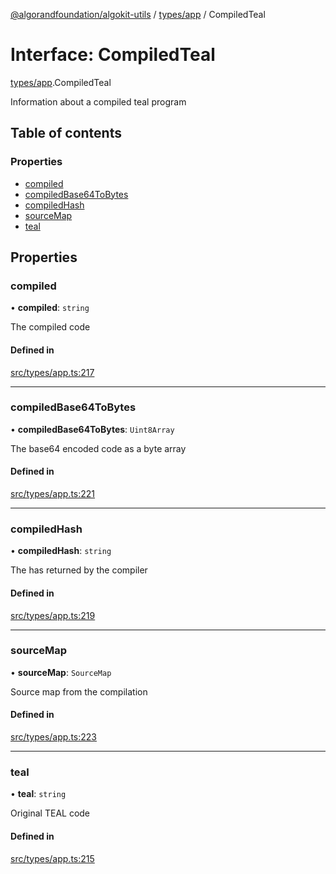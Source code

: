 [@algorandfoundation/algokit-utils](../README.md) / [types/app](../modules/types_app.md) / CompiledTeal

# Interface: CompiledTeal

[types/app](../modules/types_app.md).CompiledTeal

Information about a compiled teal program

## Table of contents

### Properties

- [compiled](types_app.CompiledTeal.md#compiled)
- [compiledBase64ToBytes](types_app.CompiledTeal.md#compiledbase64tobytes)
- [compiledHash](types_app.CompiledTeal.md#compiledhash)
- [sourceMap](types_app.CompiledTeal.md#sourcemap)
- [teal](types_app.CompiledTeal.md#teal)

## Properties

### compiled

• **compiled**: `string`

The compiled code

#### Defined in

[src/types/app.ts:217](https://github.com/algorandfoundation/algokit-utils-ts/blob/main/src/types/app.ts#L217)

___

### compiledBase64ToBytes

• **compiledBase64ToBytes**: `Uint8Array`

The base64 encoded code as a byte array

#### Defined in

[src/types/app.ts:221](https://github.com/algorandfoundation/algokit-utils-ts/blob/main/src/types/app.ts#L221)

___

### compiledHash

• **compiledHash**: `string`

The has returned by the compiler

#### Defined in

[src/types/app.ts:219](https://github.com/algorandfoundation/algokit-utils-ts/blob/main/src/types/app.ts#L219)

___

### sourceMap

• **sourceMap**: `SourceMap`

Source map from the compilation

#### Defined in

[src/types/app.ts:223](https://github.com/algorandfoundation/algokit-utils-ts/blob/main/src/types/app.ts#L223)

___

### teal

• **teal**: `string`

Original TEAL code

#### Defined in

[src/types/app.ts:215](https://github.com/algorandfoundation/algokit-utils-ts/blob/main/src/types/app.ts#L215)

